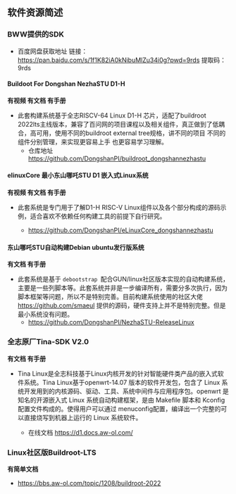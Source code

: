 
## 软件资源简述
### BWW提供的SDK
* 百度网盘获取地址 链接：https://pan.baidu.com/s/1f1K82iA0kNibuMlZu34i0g?pwd=9rds  提取码：9rds 

#### Buildoot For Dongshan NezhaSTU D1-H

**有视频 有文档 有手册**

- 此套构建系统基于全志RISCV-64 Linux D1-H 芯片，适配了buildroot 2022lts主线版本，兼容了百问网的项目课程以及相关组件，真正做到了低耦合，高可用，使用不同的buildroot external tree规格，讲不同的项目 不同的组件分别管理，来实现更容易上手 也更容易学习理解。
  * 仓库地址  https://github.com/DongshanPI/buildroot_dongshannezhastu
  
    

#### elinuxCore 最小东山哪吒STU D1 嵌入式Linux系统

**有视频 有文档 有手册**

* 此套系统是专门用于了解D1-H RISC-V Linux组件以及各个部分构成的源码示例，适合喜欢不依赖任何构建工具的前提下自行研究。

  * https://github.com/DongshanPI/eLinuxCore_dongshannezhastu

    

#### 东山哪吒STU自动构建Debian ubuntu发行版系统

**有文档 有手册**

* 此套系统是基于 `debootstrap `配合GUN/linux社区版本实现的自动构建系统，主要是一些列脚本等。此套系统并非是一步编译所有，需要分多次执行，因为脚本框架等问题，所以不是特别完善。目前构建系统使用的社区大佬 https://github.com/smaeul 提供的源码，硬件支持上并不是特别完整。但是最小系统没有问题。
  * https://github.com/DongshanPI/NezhaSTU-ReleaseLinux



###  全志原厂Tina-SDK V2.0

**有文档 有手册**

* Tina Linux是全志科技基于Linux内核开发的针对智能硬件类产品的嵌入式软件系统。Tina Linux基于openwrt-14.07 版本的软件开发包，包含了 Linux 系统开发用到的内核源码、驱动、工具、系统中间件与应用程序包。openwrt 是知名的开源嵌入式 Linux 系统自动构建框架，是由 Makefile 脚本和 Kconfig 配置文件构成的。使得用户可以通过 menuconfig配置，编译出一个完整的可以直接烧写到机器上运行的 Linux 系统软件。

  * 在线文档 https://d1.docs.aw-ol.com/

    

### Linux社区版Buildroot-LTS

**有简单文档**

* https://bbs.aw-ol.com/topic/1208/buildroot-2022
